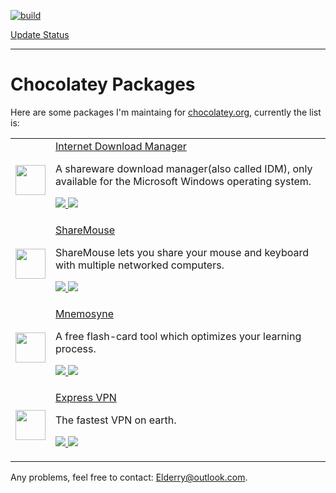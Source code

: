 [![build](https://ci.appveyor.com/api/projects/status/github/Elderry/chocolatey-packages?svg=true)](https://ci.appveyor.com/project/Elderry/chocolatey-packages)

[Update Status](https://gist.github.com/Elderry/687b1756f34c3b9f913dfb64ed3e2ca4)

---

# Chocolatey Packages

Here are some packages I'm maintaing for [chocolatey.org](https://chocolatey.org/packages/), currently the list is:

<table>
    <tr>
        <td>
            <a href="http://www.internetdownloadmanager.com/">
                <img src = "https://cdn.rawgit.com/Elderry/chocolatey-packages/master/icons/internet-download-manager.png" width="48" />
            </a>
        </td>
        <td>
            <a href="http://www.internetdownloadmanager.com/">Internet Download Manager</a>
            <p>A shareware download manager(also called IDM), only available for the Microsoft Windows operating system.</p>
            <p>
                <a href="https://chocolatey.org/packages/internet-download-manager">
                    <img src="http://img.shields.io/chocolatey/dt/internet-download-manager.svg" />
                </a>
                <a href="https://chocolatey.org/packages/internet-download-manager">
                    <img src="http://img.shields.io/chocolatey/v/internet-download-manager.svg" />
                </a>
            </p>
        </td>
    </tr>
    <tr>
        <td>
            <a href="http://www.keyboard-and-mouse-sharing.com/">
                <img src="https://cdn.rawgit.com/Elderry/chocolatey-packages/master/icons/sharemouse.png" width="48" />
            </a>
        </td>
        <td>
            <a href="http://www.keyboard-and-mouse-sharing.com/">ShareMouse</a>
            <p>ShareMouse lets you share your mouse and keyboard with multiple networked computers.</p>
            <p>
                <a href="https://chocolatey.org/packages/sharemouse">
                    <img src="http://img.shields.io/chocolatey/dt/sharemouse.svg" />
                </a>
                <a href="https://chocolatey.org/packages/sharemouse">
                    <img src="http://img.shields.io/chocolatey/v/sharemouse.svg" />
                </a>
            </p>
        </td>
    </tr>
    <tr>
        <td>
            <a href="http://mnemosyne-proj.org/">
                <img src="https://cdn.rawgit.com/Elderry/chocolatey-packages/master/icons/mnemosyne.png" width="48" />
            </a>
        </td>
        <td>
            <a href="http://mnemosyne-proj.org/">Mnemosyne</a>
            <p>A free flash-card tool which optimizes your learning process.</p>
            <p>
                <a href="https://chocolatey.org/packages/mnemosyne">
                    <img src="http://img.shields.io/chocolatey/dt/mnemosyne.svg" />
                </a>
                <a href="https://chocolatey.org/packages/mnemosyne">
                    <img src="http://img.shields.io/chocolatey/v/mnemosyne.svg" />
                </a>
            </p>
        </td>
    </tr>
    <tr>
        <td>
            <a href="https://www.expressvpn.com/">
                <img src="https://cdn.rawgit.com/Elderry/chocolatey-packages/master/icons/expressvpn.png" width="48" />
            </a>
        </td>
        <td>
            <a href="https://www.expressvpn.com/">Express VPN</a>
            <p>The fastest VPN on earth.</p>
            <p>
                <a href="https://chocolatey.org/packages/expressvpn">
                    <img src="http://img.shields.io/chocolatey/dt/expressvpn.svg" />
                </a>
                <a href="https://chocolatey.org/packages/expressvpn">
                    <img src="http://img.shields.io/chocolatey/v/expressvpn.svg" />
                </a>
            </p>
        </td>
    </tr>
</table>

Any problems, feel free to contact: Elderry@outlook.com.
